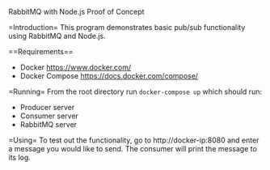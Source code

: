 RabbitMQ with Node.js Proof of Concept

=Introduction=
This program demonstrates basic pub/sub functionality using RabbitMQ and Node.js.

==Requirements==
- Docker https://www.docker.com/
- Docker Compose https://docs.docker.com/compose/

=Running=
From the root directory run <code>docker-compose up</code> which should run:
- Producer server
- Consumer server
- RabbitMQ server

=Using=
To test out the functionality, go to http://docker-ip:8080 and enter a message you would like to send.  The consumer
will print the message to its log.